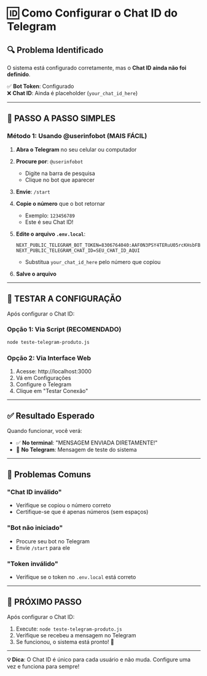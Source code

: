 # 🆔 Como Configurar o Chat ID do Telegram

## 🔍 Problema Identificado
O sistema está configurado corretamente, mas o **Chat ID ainda não foi definido**.

✅ **Bot Token**: Configurado  
❌ **Chat ID**: Ainda é placeholder (`your_chat_id_here`)

---

## 📱 PASSO A PASSO SIMPLES

### Método 1: Usando @userinfobot (MAIS FÁCIL)

1. **Abra o Telegram** no seu celular ou computador

2. **Procure por**: `@userinfobot`
   - Digite na barra de pesquisa
   - Clique no bot que aparecer

3. **Envie**: `/start`

4. **Copie o número** que o bot retornar
   - Exemplo: `123456789`
   - Este é seu Chat ID!

5. **Edite o arquivo `.env.local`**:
   ```env
   NEXT_PUBLIC_TELEGRAM_BOT_TOKEN=8306764040:AAF0N3PSY4TERuU05rcKHsbFBp7u6LQNsts
   NEXT_PUBLIC_TELEGRAM_CHAT_ID=SEU_CHAT_ID_AQUI
   ```
   - Substitua `your_chat_id_here` pelo número que copiou

6. **Salve o arquivo**

---

## 🧪 TESTAR A CONFIGURAÇÃO

Após configurar o Chat ID:

### Opção 1: Via Script (RECOMENDADO)
```bash
node teste-telegram-produto.js
```

### Opção 2: Via Interface Web
1. Acesse: http://localhost:3000
2. Vá em Configurações
3. Configure o Telegram
4. Clique em "Testar Conexão"

---

## ✅ Resultado Esperado

Quando funcionar, você verá:
- ✅ **No terminal**: "MENSAGEM ENVIADA DIRETAMENTE!"
- 📱 **No Telegram**: Mensagem de teste do sistema

---

## 🚨 Problemas Comuns

### "Chat ID inválido"
- Verifique se copiou o número correto
- Certifique-se que é apenas números (sem espaços)

### "Bot não iniciado"
- Procure seu bot no Telegram
- Envie `/start` para ele

### "Token inválido"
- Verifique se o token no `.env.local` está correto

---

## 🎯 PRÓXIMO PASSO

Após configurar o Chat ID:
1. Execute: `node teste-telegram-produto.js`
2. Verifique se recebeu a mensagem no Telegram
3. Se funcionou, o sistema está pronto! 🚀

---

**💡 Dica**: O Chat ID é único para cada usuário e não muda. Configure uma vez e funciona para sempre!